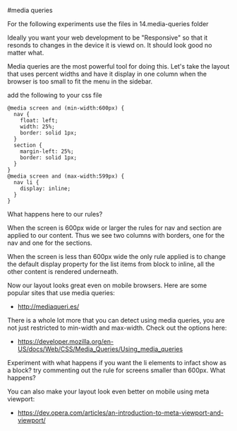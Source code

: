 #media queries

For the following experiments use the files in 14.media-queries folder

Ideally you want your web development to be "Responsive" so that it resonds to changes in the device it is viewd on. It should look good no matter what.

Media queries are the most powerful tool for doing this. Let's take the layout that uses percent widths and have it display in one column when the browser is too small to fit the menu in the sidebar.

add the following to your css file

~~~
@media screen and (min-width:600px) {
  nav {
    float: left;
    width: 25%;
    border: solid 1px;
  }
  section {
    margin-left: 25%;
    border: solid 1px;
  }
}
@media screen and (max-width:599px) {
  nav li {
    display: inline;
  }
}
~~~


What happens here to our rules?

When the screen is 600px wide or larger the rules for nav and section are applied to our content. Thus we see two columns with borders, one for the nav and one for the sections.

When the screen is less than 600px wide the only rule applied is to change the default display property for the list items from block to inline, all the other content is rendered underneath.

Now our layout looks great even on mobile browsers. Here are some popular sites that use media queries:

- <http://mediaqueri.es/>

There is a whole lot more that you can detect using media queries, you are not just restricted to min-width and max-width. Check out the options here:

- <https://developer.mozilla.org/en-US/docs/Web/CSS/Media_Queries/Using_media_queries>

Experiment with what happens if you want the li elements to infact show as a block? try commenting out the rule for screens smaller than 600px. What happens?

You can also make your layout look even better on mobile using meta viewport:

- <https://dev.opera.com/articles/an-introduction-to-meta-viewport-and-viewport/>

